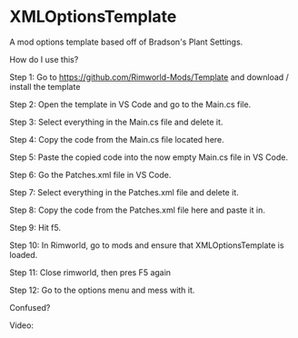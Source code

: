 # XMLOptionsTemplate

A mod options template based off of Bradson's Plant Settings.

How do I use this?

Step 1: Go to https://github.com/Rimworld-Mods/Template and download / install the template

Step 2: Open the template in VS Code and go to the Main.cs file.

Step 3: Select everything in the Main.cs file and delete it. 

Step 4: Copy the code from the Main.cs file located here.

Step 5: Paste the copied code into the now empty Main.cs file in VS Code.

Step 6: Go the Patches.xml file in VS Code.

Step 7: Select everything in the Patches.xml file and delete it.

Step 8: Copy the code from the Patches.xml file here and paste it in.

Step 9: Hit f5.

Step 10: In Rimworld, go to mods and ensure that XMLOptionsTemplate is loaded.

Step 11: Close rimworld, then pres F5 again

Step 12: Go to the options menu and mess with it.

Confused?

Video: 
